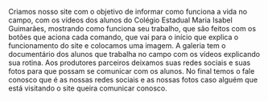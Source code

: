 Criamos nosso site com o objetivo de informar como funciona a vida no campo, com os vídeos dos alunos do Colégio Estadual Maria Isabel Guimarães, mostrando como funciona seu trabalho, que são feitos com os botões que aciona cada comando, que vai para o início que explica o funcionamento do site e colocamos uma imagem.
A galeria tem o documentário dos alunos que trabalha no campo com os vídeos explicando sua rotina.
Aos produtores parceiros deixamos suas redes sociais e suas fotos para que possam se comunicar com os alunos. No final temos o fale conosco que é as nossas redes sociais e as nossas fotos caso alguém que está visitando o site queira comunicar conosco.